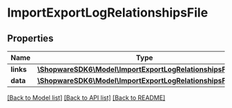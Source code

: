 # ImportExportLogRelationshipsFile

## Properties
Name | Type | Description | Notes
------------ | ------------- | ------------- | -------------
**links** | [**\ShopwareSDK6\Model\ImportExportLogRelationshipsFileLinks**](ImportExportLogRelationshipsFileLinks.md) |  | [optional] 
**data** | [**\ShopwareSDK6\Model\ImportExportLogRelationshipsFileData**](ImportExportLogRelationshipsFileData.md) |  | [optional] 

[[Back to Model list]](../../README.md#documentation-for-models) [[Back to API list]](../../README.md#documentation-for-api-endpoints) [[Back to README]](../../README.md)

